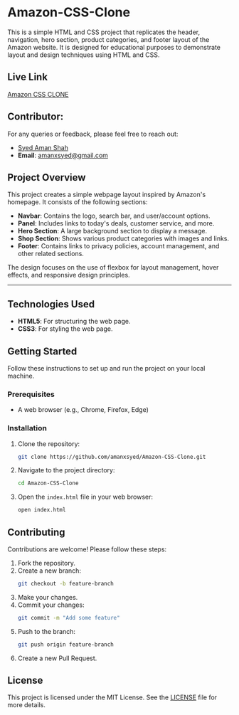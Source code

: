 # Amazon-CSS-Clone

This is a simple HTML and CSS project that replicates the header, navigation, hero section, product categories, and footer layout of the Amazon website. It is designed for educational purposes to demonstrate layout and design techniques using HTML and CSS.

## Live Link

[Amazon CSS CLONE](<https://amazon-css-clone.netlify.app/>)

## Contributor:
For any queries or feedback, please feel free to reach out:

- [Syed Aman Shah](<https://github.com/amanxsyed>)
- **Email**: [amanxsyed@gmail.com](mailto:amanxsyed@gmail.com)

## Project Overview

This project creates a simple webpage layout inspired by Amazon's homepage. It consists of the following sections:

- **Navbar**: Contains the logo, search bar, and user/account options.
- **Panel**: Includes links to today's deals, customer service, and more.
- **Hero Section**: A large background section to display a message.
- **Shop Section**: Shows various product categories with images and links.
- **Footer**: Contains links to privacy policies, account management, and other related sections.

The design focuses on the use of flexbox for layout management, hover effects, and responsive design principles.

---

## Technologies Used

- **HTML5**: For structuring the web page.
- **CSS3**: For styling the web page.


## Getting Started

Follow these instructions to set up and run the project on your local machine.

### Prerequisites

- A web browser (e.g., Chrome, Firefox, Edge)

### Installation

1. Clone the repository:
    ```sh
    git clone https://github.com/amanxsyed/Amazon-CSS-Clone.git
    ```

2. Navigate to the project directory:
    ```sh
    cd Amazon-CSS-Clone
    ```

3. Open the `index.html` file in your web browser:
    ```sh
    open index.html
    ```

## Contributing

Contributions are welcome! Please follow these steps:

1. Fork the repository.
2. Create a new branch:
    ```sh
    git checkout -b feature-branch
    ```
3. Make your changes.
4. Commit your changes:
    ```sh
    git commit -m "Add some feature"
    ```
5. Push to the branch:
    ```sh
    git push origin feature-branch
    ```
6. Create a new Pull Request.

## License

This project is licensed under the MIT License. See the [LICENSE](LICENSE) file for more details.
